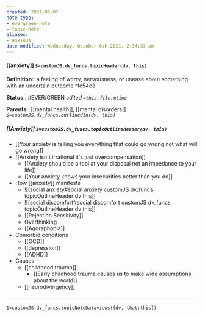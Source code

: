 ```yaml
---
created: 2021-06-07
note-type:
- evergreen-note
- topic-note
aliases:
- anxious
date modified: Wednesday, October 6th 2021, 2:34:37 pm
---
```


#### [[anxiety]] `$=customJS.dv_funcs.topicHeader(dv, this)`

**Definition**:: a feeling of worry, nervousness, or unease about something with an uncertain outcome ^fc54c3

**Status**:: #EVER/GREEN
*edited `=this.file.mtime`*

**Parents**:: [[mental health]], [[mental disorders]]
*`$=customJS.dv_funcs.outlinedIn(dv, this)`*

##### [[Anxiety]] `$=customJS.dv_funcs.topicOutlineHeader(dv, this)`

- [[Your anxiety is telling you everything that could go wrong not what will go wrong]]
- [[Anxiety isn't irrational it's just overcompensation]]
	- [[Anxiety should be a tool at your disposal not an impedance to your life]]
	- [[Your anxiety knows your insecurities better than you do]]
- How [[anxiety]] manifests
	- ![[social anxiety#social anxiety customJS dv_funcs topicOutlineHeader dv this]]
	- ![[social discomfort#social discomfort customJS dv_funcs topicOutlineHeader dv this]]
	- [[Rejection Sensitivity]]
	- Overthinking
	- [[Agoraphobia]]
- Comorbid conditions
	- [[OCD]]
	- [[depression]]
	- [[ADHD]]
- Causes
	- [[childhood trauma]]
		- [[Early childhood trauma causes us to make wide assumptions about the world]]
	- [[neurodivergency]]


### <hr class="dataviews"/>

`$=customJS.dv_funcs.topicNoteDataviews({dv, that:this})`
